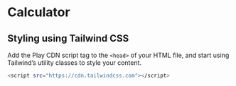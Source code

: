 # Calculator 

## Styling using Tailwind CSS

Add the Play CDN script tag to the `<head>` of your HTML file, and start using Tailwind’s utility classes to style your content.

```bash
<script src="https://cdn.tailwindcss.com"></script>
```